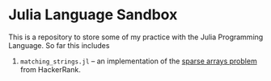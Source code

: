 # Julia Language Sandbox

This is a repository to store some of my practice with the Julia Programming Language. So far this includes

1. `matching_strings.jl` – an implementation of the [sparse arrays problem](https://www.hackerrank.com/challenges/sparse-arrays/problem) from HackerRank.
